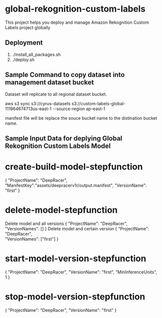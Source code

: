 # global-rekognition-custom-labels
This project helps you deploy and manage Amazon Rekognition Custom Labels project globally

## Deployment
1. ./install_all_packages.sh
2. ./deploy.sh

## Sample Command to copy dataset into management dataset bucket
Dataset will replicate to all regional dataset bucket.

aws s3 sync s3://cyrus-datasets s3://custom-labels-global-111964674713us-east-1 --source-region ap-east-1 

manifest file will be replace the souce bucket name to the distination bucket name.


## Sample Input Data for deplying Global Rekognition Custom Labels Model
# create-build-model-stepfunction
{
    "ProjectName": "DeepRacer",
  	"ManifestKey":"assets/deepracerv1r/output.manifest",
  	"VersionName": "first"
}


# delete-model-stepfunction
Delete model and all versions
{
    "ProjectName": "DeepRacer",  	
  	"VersionNames": []
}
Delete model and certain version
{
    "ProjectName": "DeepRacer",  	
  	"VersionNames": ["first"]
}


# start-model-version-stepfunction
{
    "ProjectName": "DeepRacer",
  	"VersionName": "first",
  	"MinInferenceUnits", 1
}


# stop-model-version-stepfunction
{
    "ProjectName": "DeepRacer",
  	"VersionName": "first"
}
